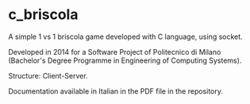 # c_briscola
A simple 1 vs 1 briscola game developed with C language, using socket.

Developed in 2014 for a Software Project of Politecnico di Milano (Bachelor's Degree Programme in Engineering of Computing Systems).

Structure: Client-Server.  

Documentation available in Italian in the PDF file in the repository. 
